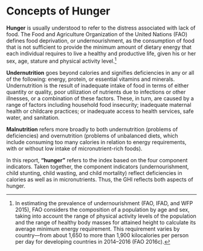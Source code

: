 # Concepts of Hunger

 **Hunger** is usually understood to refer to the distress associated with lack of food. The Food and Agriculture Organization of the United Nations (FAO) defines food deprivation, or undernourishment, as the consumption of food that is not sufficient to provide the minimum amount of dietary energy that each individual requires to live a healthy and productive life, given his or her sex, age, stature and physical activity level.[^1]

**Undernutrition** goes beyond calories and signifies deficiencies in any or all of the following: energy, protein, or essential vitamins and minerals. Undernutrition is the result of inadequate intake of food in terms of either quantity or quality, poor utilization of nutrients due to infections or other illnesses, or a combination of these factors. These, in turn, are caused by a range of factors including household food insecurity; inadequate maternal health or childcare practices; or inadequate access to health services, safe water, and sanitation.

 **Malnutrition** refers more broadly to both undernutrition (problems of deficiencies) and overnutrition (problems of unbalanced diets, which include consuming too many calories in relation to energy requirements, with or without low intake of micronutrient-rich foods).

In this report, **“hunger”** refers to the index based on the four component indicators. Taken together, the component indicators (undernourishment, child stunting, child wasting, and child mortality) reflect deficiencies in calories as well as in micronutrients. Thus, the GHI reflects both aspects of hunger.

[^1]: In estimating the prevalence of undernourishment (FAO, IFAD, and WFP 2015), FAO considers the composition of a population  by age and sex, taking into account the range of physical activity levels of the population and the range of healthy body masses for attained height to calculate its average minimum energy requirement. This requirement varies by country—from about 1,650 to more than 1,900 kilocalories per person per day for developing countries in 2014–2016 (FAO 2016c).

